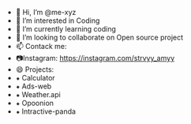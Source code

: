 - 👋 Hi, I’m @me-xyz
- 👀 I’m interested in Coding
- 🌱 I’m currently learning coding 
- 💞️ I’m looking to collaborate on Open source project
- 📫 Contack me:
- 📷Instagram: https://instagram.com/strvyy_amyy
- 😄 Projects:
-  ⁕  Calculator
-  ⁕  Ads-web
-  ⁕ Weather.api
-  ⁕ Opoonion
-  ⁕ Intractive-panda

        
